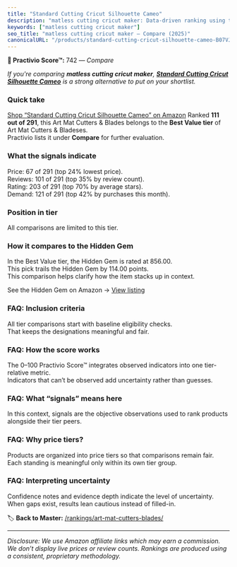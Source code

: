 ```yaml
---
title: "Standard Cutting Cricut Silhouette Cameo"
description: "matless cutting cricut maker: Data-driven ranking using the Practivio Score™. Positioned by quality, value, demand, findability, momentum."
keywords: ["matless cutting cricut maker"]
seo_title: "matless cutting cricut maker — Compare (2025)"
canonicalURL: "/products/standard-cutting-cricut-silhouette-cameo-B07VJCWW8B/"
---
```


**🛒 Practivio Score™:** 742 — _Compare_


*If you're comparing **matless cutting cricut maker**, **[Standard Cutting Cricut Silhouette Cameo](https://www.amazon.com/dp/B07VJCWW8B?tag=practivio-20)** is a strong alternative to put on your shortlist.*
### Quick take
[Shop “Standard Cutting Cricut Silhouette Cameo” on Amazon](https://www.amazon.com/dp/B07VJCWW8B?tag=practivio-20)
Ranked **111 out of 291**, this Art Mat Cutters & Blades belongs to the **Best Value tier** of Art Mat Cutters & Bladeses.  
Practivio lists it under **Compare** for further evaluation.

### What the signals indicate
Price: 67 of 291 (top 24% lowest price).  
Reviews: 101 of 291 (top 35% by review count).  
Rating: 203 of 291 (top 70% by average stars).  
Demand: 121 of 291 (top 42% by purchases this month).

### Position in tier
All comparisons are limited to this tier.

### How it compares to the Hidden Gem
In the Best Value tier, the Hidden Gem is rated at 856.00.  
This pick trails the Hidden Gem by 114.00 points.  
This comparison helps clarify how the item stacks up in context.  

See the Hidden Gem on Amazon → [View listing](https://www.amazon.com/dp/B0C8BRB3RH?tag=practivio-20)

### FAQ: Inclusion criteria
All tier comparisons start with baseline eligibility checks.  
That keeps the designations meaningful and fair.

### FAQ: How the score works
The 0–100 Practivio Score™ integrates observed indicators into one tier-relative metric.  
Indicators that can’t be observed add uncertainty rather than guesses.

### FAQ: What “signals” means here
In this context, signals are the objective observations used to rank products alongside their tier peers.

### FAQ: Why price tiers?
Products are organized into price tiers so that comparisons remain fair.  
Each standing is meaningful only within its own tier group.

### FAQ: Interpreting uncertainty
Confidence notes and evidence depth indicate the level of uncertainty.  
When gaps exist, results lean cautious instead of filled-in.

<!-- Missing template for Compare/CompareWithinPriceClass -->


🏷️ **Back to Master:** [/rankings/art-mat-cutters-blades/](/rankings/art-mat-cutters-blades/)

---
_Disclosure: We use Amazon affiliate links which may earn a commission. We don’t display live prices or review counts. Rankings are produced using a consistent, proprietary methodology._
